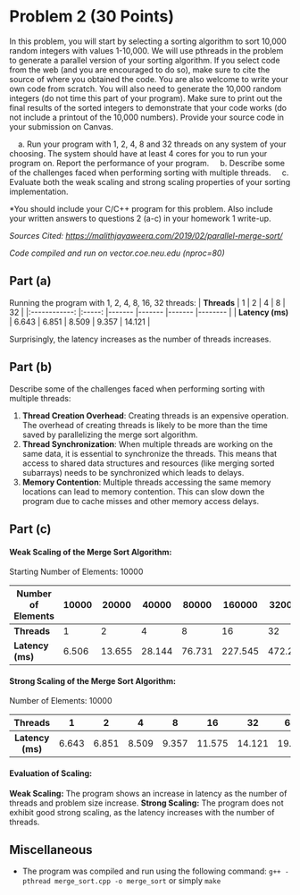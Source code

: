 # Problem 2 (30 Points)

In this problem, you will start by selecting a sorting algorithm to sort 10,000 random integers with values 1-10,000. We will use pthreads in the problem to generate a parallel version of your sorting algorithm. If you select code from the web (and you are encouraged to do so), make sure to cite the source of where you obtained the code. You are also welcome to write your own code from scratch. You will also need to generate the 10,000 random integers (do not time this part of your program). Make sure to print out the final results of the sorted integers to demonstrate that your code works (do not include a printout of the 10,000 numbers). Provide your source code in your submission on Canvas.

&nbsp;&nbsp;&nbsp;&nbsp;a. Run your program with 1, 2, 4, 8 and 32 threads on any system of your choosing. The system should have at least 4 cores for you to run your program on. Report the performance of your program. 
&nbsp;&nbsp;&nbsp;&nbsp;b. Describe some of the challenges faced when performing sorting with multiple threads. 
&nbsp;&nbsp;&nbsp;&nbsp;c. Evaluate both the weak scaling and strong scaling properties of your sorting implementation. 

*You should include your C/C++ program for this problem. Also include your written answers to questions 2 (a-c) in your homework 1 write-up.



*Sources Cited: https://malithjayaweera.com/2019/02/parallel-merge-sort/*

*Code compiled and run on vector.coe.neu.edu (nproc=80)*

## Part (a)
Running the program with 1, 2, 4, 8, 16, 32 threads:
|    **Threads**   	|   1   	| 2     	| 4     	| 8     	| 32     	|
|:------------:	|:-----:	|-------	|-------	|-------	|--------	|
| **Latency (ms)** 	| 6.643 	| 6.851 	| 8.509 	| 9.357 	| 14.121 	|

Surprisingly, the latency increases as the number of threads increases. 

## Part (b)
Describe some of the challenges faced when performing sorting with multiple threads:

1. **Thread Creation Overhead**: Creating threads is an expensive operation. The overhead of creating threads is likely to be more than the time saved by parallelizing the merge sort algorithm.
2. **Thread Synchronization**: When multiple threads are working on the same data, it is essential to synchronize the threads. This means that access to shared data structures and resources (like merging sorted subarrays) needs to be synchronized which leads to delays.
3. **Memory Contention**: Multiple threads accessing the same memory locations can lead to memory contention. This can slow down the program due to cache misses and other memory access delays.


## Part (c)

#### Weak Scaling of the Merge Sort Algorithm:

Starting Number of Elements: 10000

| **Number of Elements** 	| 10000 	| 20000  	| 40000  	| 80000  	| 160000  	| 320000  	| 640000  	| 1280000 	| 2560000 	|
|------------------------	|-------	|--------	|--------	|--------	|---------	|---------	|---------	|---------	|---------	|
|       **Threads**      	|   1   	| 2      	| 4      	| 8      	| 16      	| 32      	| 64      	| 128     	| 256     	|
|    **Latency (ms)**    	| 6.506 	| 13.655 	| 28.144 	| 76.731 	| 227.545 	| 472.222 	| 1219.09 	| 2087.72 	| 4186.92 	|


#### Strong Scaling of the Merge Sort Algorithm:

Number of Elements: 10000

|    **Threads**   	|   1   	| 2     	| 4     	| 8     	| 16     	| 32     	| 64    	| 128    	| 256    	|
|:----------------:	|:-----:	|-------	|-------	|-------	|--------	|--------	|-------	|--------	|--------	|
| **Latency (ms)** 	| 6.643 	| 6.851 	| 8.509 	| 9.357 	| 11.575 	| 14.121 	| 19.89 	| 30.428 	| 44.603 	|

#### Evaluation of Scaling:
**Weak Scaling:** The program shows an increase in latency as the number of threads and problem size increase.
**Strong Scaling:** The program does not exhibit good strong scaling, as the latency increases with the number of threads.


## Miscellaneous
- The program was compiled and run using the following command:
```g++ -pthread merge_sort.cpp -o merge_sort``` or simply ```make```

